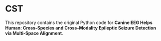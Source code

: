 # CST
This repository contains the original Python code for **Canine EEG Helps Human: Cross-Species and Cross-Modality Epileptic Seizure Detection via Multi-Space Alignment**.

